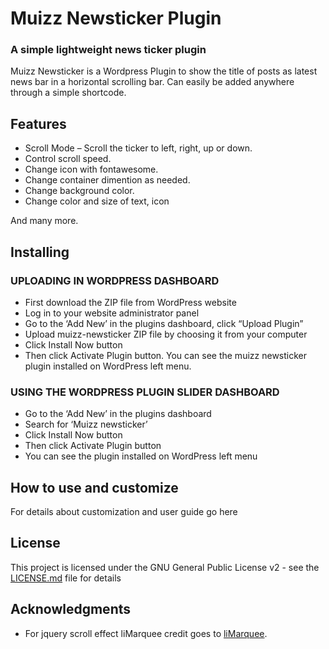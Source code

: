 # Muizz Newsticker Plugin
### A simple lightweight news ticker plugin 

Muizz Newsticker is a Wordpress Plugin to show the title of posts as latest news bar in a horizontal scrolling bar. Can easily be added anywhere through a simple shortcode. 

## Features

* Scroll Mode – Scroll the ticker to left, right, up or down.
* Control scroll speed.
* Change icon with fontawesome.
* Change container dimention as needed.
* Change background color.
* Change color and size of text, icon

And many more.
 
## Installing

### UPLOADING IN WORDPRESS DASHBOARD

* First download the ZIP file from WordPress website
* Log in to your website administrator panel
* Go to the ‘Add New’ in the plugins dashboard, click “Upload Plugin”
* Upload muizz-newsticker ZIP file by choosing it from your computer
* Click Install Now button
* Then click Activate Plugin button.
You can see the muizz newsticker plugin installed on WordPress left menu.

### USING THE WORDPRESS PLUGIN SLIDER DASHBOARD

* Go to the ‘Add New’ in the plugins dashboard
* Search for ‘Muizz newsticker’
* Click Install Now button
* Then click Activate Plugin button
* You can see the plugin installed on WordPress left menu
 
## How to use and customize

For details about customization and user guide go here
 
## License

This project is licensed under the  GNU General Public License v2 - see the [LICENSE.md](https://github.com/porosha2z/muizz-newsticker/blob/master/LICENSE) file for details

## Acknowledgments

* For jquery scroll effect liMarquee credit goes to [liMarquee](http://demo.masscode.ru/limarquee/).
 
